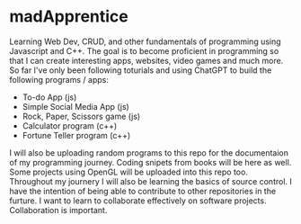 # madApprentice
Learning Web Dev, CRUD, and other fundamentals of programming using Javascript and C++. 
The goal is to become proficient in programming so that I can create interesting apps, websites, video games and much more.
So far I've only been following toturials and using ChatGPT to build the following programs / apps:
- To-do App (js)
- Simple Social Media App (js)
- Rock, Paper, Scissors game (js)
- Calculator program (c++)
- Fortune Teller program (c++) 

I will also be uploading random programs to this repo for the documentaion of my programming journey.
Coding snipets from books will be here as well. 
Some projects using OpenGL will be uploaded into this repo too.
Throughout my journery I will also be learning the basics of source control. 
I have the intention of being able to contribute to 
other repositories in the furture. I want to learn to collaborate effectively on software projects. 
Collaboration is important. 